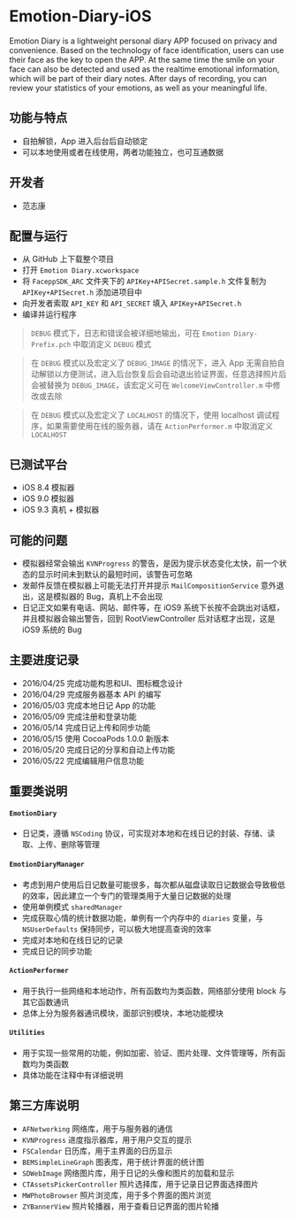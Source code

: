 # Emotion-Diary-iOS

Emotion Diary is a lightweight personal diary APP focused on privacy and convenience. Based on the technology of face identification, users can use their face as the key to open the APP. At the same time the smile on your face can also be detected and used as the realtime emotional information, which will be part of their diary notes. After days of recording, you can review your statistics of your emotions, as well as your meaningful life.

## 功能与特点

* 自拍解锁，App 进入后台后自动锁定
* 可以本地使用或者在线使用，两者功能独立，也可互通数据

## 开发者

* 范志康

## 配置与运行

* 从 GitHub 上下载整个项目
* 打开 `Emotion Diary.xcworkspace`
* 将 `FaceppSDK_ARC` 文件夹下的 `APIKey+APISecret.sample.h` 文件复制为 `APIKey+APISecret.h` 添加进项目中
* 向开发者索取 `API_KEY` 和 `API_SECRET` 填入 `APIKey+APISecret.h`
* 编译并运行程序

> `DEBUG` 模式下，日志和错误会被详细地输出，可在 `Emotion Diary-Prefix.pch` 中取消定义 `DEBUG` 模式

> 在 `DEBUG` 模式以及宏定义了 `DEBUG_IMAGE` 的情况下，进入 App 无需自拍自动解锁以方便测试，进入后台恢复后会自动退出验证界面，任意选择照片后会被替换为 `DEBUG_IMAGE`，该宏定义可在 `WelcomeViewController.m` 中修改或去除

> 在 `DEBUG` 模式以及宏定义了 `LOCALHOST` 的情况下，使用 localhost 调试程序，如果需要使用在线的服务器，请在 `ActionPerformer.m` 中取消定义 `LOCALHOST`

## 已测试平台

* iOS 8.4 模拟器
* iOS 9.0 模拟器
* iOS 9.3 真机 + 模拟器

## 可能的问题

* 模拟器经常会输出 `KVNProgress` 的警告，是因为提示状态变化太快，前一个状态的显示时间未到默认的最短时间，该警告可忽略
* 发邮件反馈在模拟器上可能无法打开并提示 `MailCompositionService` 意外退出，这是模拟器的 Bug，真机上不会出现
* 日记正文如果有电话、网站、邮件等，在 iOS9 系统下长按不会跳出对话框，并且模拟器会输出警告，回到 RootViewController 后对话框才出现，这是 iOS9 系统的 Bug

## 主要进度记录

* 2016/04/25 完成功能构思和UI、图标概念设计
* 2016/04/29 完成服务器基本 API 的编写
* 2016/05/03 完成本地日记 App 的功能
* 2016/05/09 完成注册和登录功能
* 2016/05/14 完成日记上传和同步功能
* 2016/05/15 使用 CocoaPods 1.0.0 新版本
* 2016/05/20 完成日记的分享和自动上传功能
* 2016/05/22 完成编辑用户信息功能

## 重要类说明

#### `EmotionDiary`

* 日记类，遵循 `NSCoding` 协议，可实现对本地和在线日记的封装、存储、读取、上传、删除等管理

#### `EmotionDiaryManager`

* 考虑到用户使用后日记数量可能很多，每次都从磁盘读取日记数据会导致极低的效率，因此建立一个专门的管理类用于大量日记数据的处理
* 使用单例模式 `sharedManager`
* 完成获取心情的统计数据功能，单例有一个内存中的 `diaries` 变量，与 `NSUserDefaults` 保持同步，可以极大地提高查询的效率
* 完成对本地和在线日记的记录
* 完成日记的同步功能

#### `ActionPerformer`

* 用于执行一些网络和本地动作，所有函数均为类函数，网络部分使用 block 与其它函数通讯
* 总体上分为服务器通讯模块，面部识别模块，本地功能模块

#### `Utilities`

* 用于实现一些常用的功能，例如加密、验证、图片处理、文件管理等，所有函数均为类函数
* 具体功能在注释中有详细说明

## 第三方库说明

* `AFNetworking` 网络库，用于与服务器的通信
* `KVNProgress` 进度指示器库，用于用户交互的提示
* `FSCalendar` 日历库，用于主界面的日历显示
* `BEMSimpleLineGraph` 图表库，用于统计界面的统计图
* `SDWebImage` 网络图片库，用于日记的头像和图片的加载和显示
* `CTAssetsPickerController` 照片选择库，用于记录日记界面选择图片
* `MWPhotoBrowser` 照片浏览库，用于多个界面的图片浏览
* `ZYBannerView` 照片轮播器，用于查看日记界面的图片轮播

